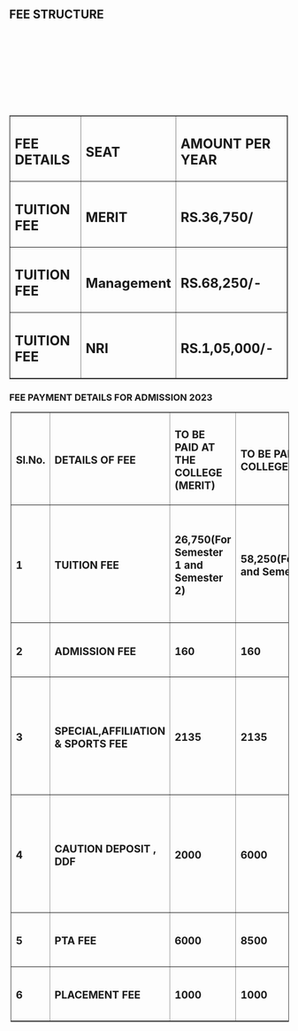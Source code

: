 <div align="left" class="contentDiv">
<h2>FEE STRUCTURE </h2>
<table border="1">
<tr><td><h2>FEE DETAILS</h2> </td><td><h2>SEAT</h2></td><td><h2>AMOUNT PER YEAR</h2></td></tr>
<tr><td><h2>TUITION FEE</h2></td><td><h2>MERIT</h2></td><td><h2>RS.36,750/</h2></td></tr>
<tr><td><h2>TUITION FEE</h2></td><td><h2>Management</h2></td><td><h2>RS.68,250/-</h2></td><br/><br/><br/><br/></tr>
<tr><td><h2>TUITION FEE</h2></td><td><h2>NRI</h2></td><td><h2>RS.1,05,000/-</h2></td><br/><br/><br/><br/></tr>
</table>
<p>
<h3>FEE PAYMENT DETAILS FOR ADMISSION 2023 </h3></p>
<table border="1" cellpadding="10" style="border-collapse:collapse; margin-left:2px; border-color:#999">
<tr>
<td><h3><strong>Sl.No.</strong></h3></td>
<td><h3><strong>DETAILS OF FEE</strong></h3></td>
<td><h3><strong>TO BE PAID AT THE COLLEGE (MERIT)</strong></h3></td>
<td><h3><strong>TO BE PAID AT THE COLLEGE(MANAGEMENT)</strong></h3></td>
<td><h3><strong>METHOD OF REMITTANCE</strong></h3></td>
</tr>
<td><h3><strong>1</strong></h3></td>
<td><h3><strong>TUITION FEE</strong></h3></td>
<td><h3><strong>26,750(For Semester 1 and Semester 2)</strong></h3></td>
<td><h3><strong>58,250(For Semester 1 and Semester 2)</strong></h3></td>
<td><h3><strong>DEMAND DRAFT IN FAVOUR OF FINANCE OFFICER, UNIVERSITY OF KERALA</strong></h3></td>
<tr>
<td><h3><strong>2</strong></h3></td>
<td><h3><strong>ADMISSION FEE</strong></h3></td>
<td><h3><strong>160</strong></h3></td>
<td><h3><strong>160</strong></h3></td>
<td><h3><strong>BY CASH AT COLLEGE</strong></h3></td>
</tr>
<tr>
<td><h3><strong>3</strong></h3></td>
<td><h3><strong>SPECIAL,AFFILIATION &amp; SPORTS FEE</strong></h3></td>
<td><h3><strong>2135</strong></h3></td>
<td><h3><strong>2135</strong></h3></td>
<td><h3><strong>DEMAND DRAFT IN FAVOUR OF FINANCE OFFICER, UNIVERSITY OF KERALA</strong></h3></td>
</tr>
<tr>
<td><h3><strong>4</strong></h3></td>
<td><h3><strong>CAUTION DEPOSIT , DDF</strong></h3></td>
<td><h3><strong>2000</strong></h3></td>
<td><h3><strong>6000</strong></h3></td>
<td><h3><strong>DEMAND DRAFT IN FAVOUR OF FINANCE OFFICER, UNIVERSITY OF KERALA</strong></h3></td>
</tr>
<tr>
<td><h3><strong>5</strong></h3></td>
<td><h3><strong>PTA FEE</strong></h3></td>
<td><h3><strong>6000</strong></h3></td>
<td><h3><strong>8500</strong></h3></td>
<td><h3><strong>BY CASH AT COLLEGE</strong></h3></td>
</tr>
<tr>
<td><h3><strong>6</strong></h3></td>
<td><h3><strong>PLACEMENT FEE</strong></h3></td>
<td><h3><strong>1000</strong></h3></td>
<td><h3><strong>1000</strong></h3></td>
<td><h3><strong>BY CASH AT COLLEGE</strong></h3></td>
</tr>
</table> </div>